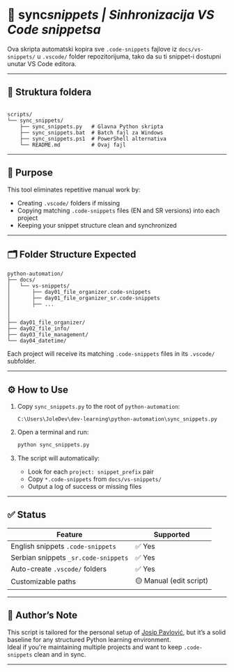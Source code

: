 # 🔄 sync*snippets | Sinhronizacija VS Code snippetsa*

Ova skripta automatski kopira sve `.code-snippets` fajlove iz `docs/vs-snippets/` u `.vscode/` folder repozitorijuma, tako da su ti snippet-i dostupni unutar VS Code editora.

---

## 📂 Struktura foldera

```

scripts/
└── sync_snippets/
    ├── sync_snippets.py   # Glavna Python skripta
    ├── sync_snippets.bat  # Batch fajl za Windows
    ├── sync_snippets.ps1  # PowerShell alternativa
    └── README.md          # Ovaj fajl

```

---

## 📌 Purpose

This tool eliminates repetitive manual work by:

- Creating `.vscode/` folders if missing
- Copying matching `.code-snippets` files (EN and SR versions) into each project
- Keeping your snippet structure clean and synchronized

---

## 🗂️ Folder Structure Expected

```
python-automation/
├── docs/
│   └── vs-snippets/
│       ├── day01_file_organizer.code-snippets
│       ├── day01_file_organizer_sr.code-snippets
│       ├── ...
│
│
├── day01_file_organizer/
├── day02_file_info/
├── day03_file_management/
└── day04_datetime/

```

Each project will receive its matching `.code-snippets` files in its `.vscode/` subfolder.

---

## ⚙️ How to Use

1. Copy `sync_snippets.py` to the root of `python-automation`:

   ```
   C:\Users\JoleDev\dev-learning\python-automation\sync_snippets.py
   ```

2. Open a terminal and run:

   ```bash
   python sync_snippets.py
   ```

3. The script will automatically:
   - Look for each `project: snippet_prefix` pair
   - Copy `*.code-snippets` from `docs/vs-snippets/`
   - Output a log of success or missing files

---

## ✅ Status

| Feature                              | Supported               |
| ------------------------------------ | ----------------------- |
| English snippets `.code-snippets`    | ✅ Yes                  |
| Serbian snippets `_sr.code-snippets` | ✅ Yes                  |
| Auto-create `.vscode/` folders       | ✅ Yes                  |
| Customizable paths                   | 🟡 Manual (edit script) |

---

## 🧠 Author’s Note

This script is tailored for the personal setup of [Josip Pavlović](https://github.com/josip-pavlovic-dev), but it’s a solid baseline for any structured Python learning environment.  
Ideal if you're maintaining multiple projects and want to keep `.code-snippets` clean and in sync.

---
